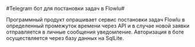 
#Telegram бот для постановки задач в Flowlu#

Программный продукт опрашивает сервис постановки задач Flowlu в определенный промежуток времени через API и в случае новой заявки отправляется в личные сообщения уведомление. Авторизация в боте осуществляется через базу данных на SqlLite.
